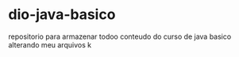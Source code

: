 # dio-java-basico
repositorio para armazenar todoo conteudo do curso de java basico
alterando meu arquivos k
